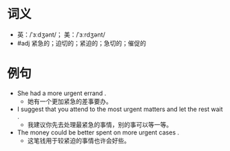 # 词义
- 英：/ˈɜːdʒənt/； 美：/ˈɜːrdʒənt/
- #adj 紧急的；迫切的；紧迫的；急切的；催促的
# 例句
- She had a more urgent errand .
	- 她有一个更加紧急的差事要办。
- I suggest that you attend to the most urgent matters and let the rest wait .
	- 我建议你先去处理最紧急的事情，别的事可以等一等。
- The money could be better spent on more urgent cases .
	- 这笔钱用于较紧迫的事情也许会好些。
